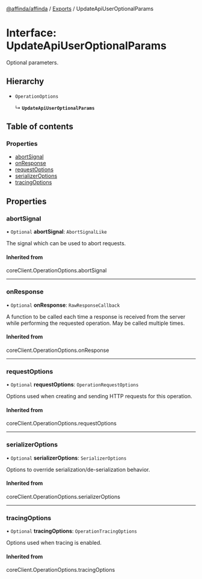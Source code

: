 [@affinda/affinda](../README.md) / [Exports](../modules.md) / UpdateApiUserOptionalParams

# Interface: UpdateApiUserOptionalParams

Optional parameters.

## Hierarchy

- `OperationOptions`

  ↳ **`UpdateApiUserOptionalParams`**

## Table of contents

### Properties

- [abortSignal](UpdateApiUserOptionalParams.md#abortsignal)
- [onResponse](UpdateApiUserOptionalParams.md#onresponse)
- [requestOptions](UpdateApiUserOptionalParams.md#requestoptions)
- [serializerOptions](UpdateApiUserOptionalParams.md#serializeroptions)
- [tracingOptions](UpdateApiUserOptionalParams.md#tracingoptions)

## Properties

### abortSignal

• `Optional` **abortSignal**: `AbortSignalLike`

The signal which can be used to abort requests.

#### Inherited from

coreClient.OperationOptions.abortSignal

___

### onResponse

• `Optional` **onResponse**: `RawResponseCallback`

A function to be called each time a response is received from the server
while performing the requested operation.
May be called multiple times.

#### Inherited from

coreClient.OperationOptions.onResponse

___

### requestOptions

• `Optional` **requestOptions**: `OperationRequestOptions`

Options used when creating and sending HTTP requests for this operation.

#### Inherited from

coreClient.OperationOptions.requestOptions

___

### serializerOptions

• `Optional` **serializerOptions**: `SerializerOptions`

Options to override serialization/de-serialization behavior.

#### Inherited from

coreClient.OperationOptions.serializerOptions

___

### tracingOptions

• `Optional` **tracingOptions**: `OperationTracingOptions`

Options used when tracing is enabled.

#### Inherited from

coreClient.OperationOptions.tracingOptions
